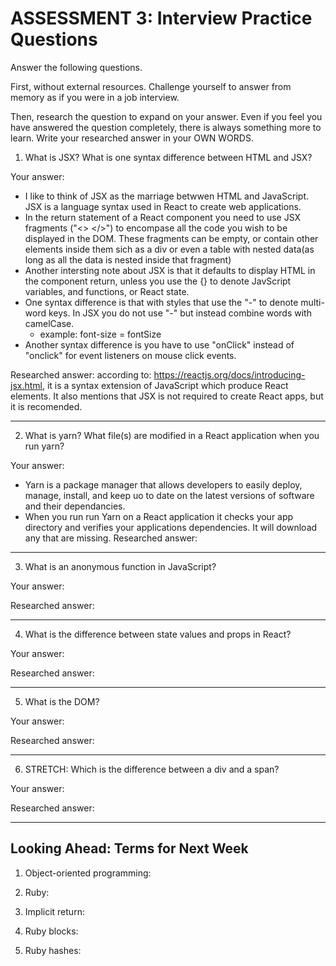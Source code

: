 # ASSESSMENT 3: Interview Practice Questions

Answer the following questions.

First, without external resources. Challenge yourself to answer from memory as 
if you were in a job interview.

Then, research the question to expand on your answer. Even if you feel you have 
answered the question completely, there is always something more to learn. Write 
your researched answer in your OWN WORDS.

1. What is JSX? What is one syntax difference between HTML and JSX?

Your answer:
* I like to think of JSX as the marriage betwwen HTML and JavaScript. JSX is 
 a language syntax used in React to create web applications.
 * In the return statement of a React component you need to use JSX fragments 
 ("<> </>") to encompase all the code you wish to be displayed in the DOM. These
 fragments can be empty, or contain other elements inside them sich as a div or 
 even a table with nested data(as long as all the data is nested inside that 
 fragment)
 * Another intersting note about JSX is that it defaults to display HTML in the 
component return, unless you use the {} to denote JavScript variables, and 
functions, or React state.
* One syntax difference is that with styles that use the "-" to denote 
multi-word keys. In JSX you do not use "-" but instead combine words with 
camelCase. 
  * example: font-size = fontSize
* Another syntax difference is you have to use "onClick" instead of "onclick" 
for event listeners on mouse click events.

Researched answer:
according to: https://reactjs.org/docs/introducing-jsx.html,
it is a syntax extension of JavaScript which produce React elements. It also 
mentions that JSX is not required to create React apps, but it is recomended.

---
<!-- ----------------------------------------------------------------------- -->
2. What is yarn? What file(s) are modified in a React application when you run 
yarn?

Your answer:
* Yarn is a package manager that allows developers to easily deploy, manage, 
install, and keep uo to date on the latest versions of software and their 
dependancies.
* When you run run Yarn on a React application it checks your app directory and 
verifies your applications dependencies. It will download any that are missing. 
Researched answer:

---
<!-- ----------------------------------------------------------------------- -->
3. What is an anonymous function in JavaScript?

Your answer:

Researched answer:

---
<!-- ----------------------------------------------------------------------- -->
4. What is the difference between state values and props in React?

Your answer:

Researched answer:

---
<!-- ----------------------------------------------------------------------- -->
5. What is the DOM?

Your answer:

Researched answer:

---
<!-- ----------------------------------------------------------------------- -->
6. STRETCH: Which is the difference between a div and a span?

Your answer:

Researched answer:

---
<!-- ----------------------------------------------------------------------- -->
## Looking Ahead: Terms for Next Week

1. Object-oriented programming:

2. Ruby:

3. Implicit return:

4. Ruby blocks:

5. Ruby hashes:
